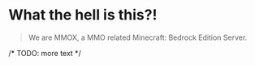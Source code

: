 # What the hell is this?!
> We are MMOX, a MMO related Minecraft: Bedrock Edition Server.

/* TODO: more text */

